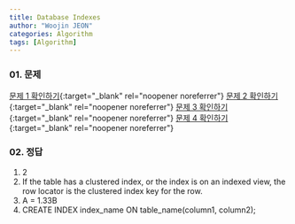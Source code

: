 ```yaml
---
title: Database Indexes
author: "Woojin JEON"
categories: Algorithm
tags: [Algorithm]
---
```


### 01. 문제

[문제 1 확인하기](https://www.hackerrank.com/challenges/indexes-1/problem?isFullScreen=true){:target="_blank" rel="noopener noreferrer"}
[문제 2 확인하기](https://www.hackerrank.com/challenges/indexes-2/problem){:target="_blank" rel="noopener noreferrer"}
[문제 3 확인하기](https://www.hackerrank.com/challenges/indexes-3/problem){:target="_blank" rel="noopener noreferrer"}
[문제 4 확인하기](https://www.hackerrank.com/challenges/indexes-4/problem){:target="_blank" rel="noopener noreferrer"}

### 02. 정답

1. 2
2. If the table has a clustered index, or the index is on an indexed view, the row locator is the clustered index key for the row.
3. A = 1.33B
4. CREATE INDEX index_name ON table_name(column1, column2);
